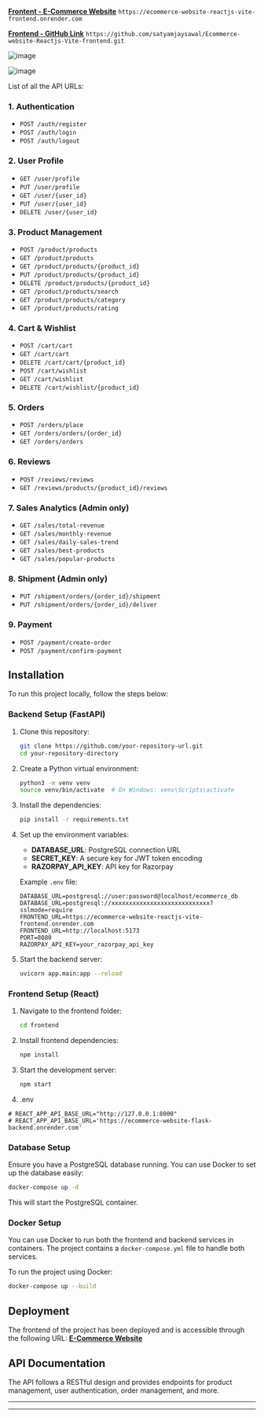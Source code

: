 

  [**Frontent - E-Commerce Website**](https://ecommerce-website-reactjs-vite-frontend.onrender.com)
`https://ecommerce-website-reactjs-vite-frontend.onrender.com`

[**Frontend - GitHub Link**](https://github.com/satyamjaysawal/Ecommerce-website-Reactjs-Vite-frontend.git)
`https://github.com/satyamjaysawal/Ecommerce-website-Reactjs-Vite-frontend.git`


![image](https://github.com/user-attachments/assets/eb668367-0843-465d-8472-05224d53e9a8)


![image](https://github.com/user-attachments/assets/d6fc6ffe-34c3-415f-aec3-75043a45a246)



List of all the API URLs:

### 1. **Authentication**
- `POST /auth/register`
- `POST /auth/login`
- `POST /auth/logout`

### 2. **User Profile**
- `GET /user/profile`
- `PUT /user/profile`
- `GET /user/{user_id}`
- `PUT /user/{user_id}`
- `DELETE /user/{user_id}`

### 3. **Product Management**
- `POST /product/products`
- `GET /product/products`
- `GET /product/products/{product_id}`
- `PUT /product/products/{product_id}`
- `DELETE /product/products/{product_id}`
- `GET /product/products/search`
- `GET /product/products/category`
- `GET /product/products/rating`

### 4. **Cart & Wishlist**
- `POST /cart/cart`
- `GET /cart/cart`
- `DELETE /cart/cart/{product_id}`
- `POST /cart/wishlist`
- `GET /cart/wishlist`
- `DELETE /cart/wishlist/{product_id}`

### 5. **Orders**
- `POST /orders/place`
- `GET /orders/orders/{order_id}`
- `GET /orders/orders`

### 6. **Reviews**
- `POST /reviews/reviews`
- `GET /reviews/products/{product_id}/reviews`

### 7. **Sales Analytics (Admin only)**
- `GET /sales/total-revenue`
- `GET /sales/monthly-revenue`
- `GET /sales/daily-sales-trend`
- `GET /sales/best-products`
- `GET /sales/popular-products`

### 8. **Shipment (Admin only)**
- `PUT /shipment/orders/{order_id}/shipment`
- `PUT /shipment/orders/{order_id}/deliver`

### 9. **Payment**
- `POST /payment/create-order`
- `POST /payment/confirm-payment`



## Installation

To run this project locally, follow the steps below:

### Backend Setup (FastAPI)
1. Clone this repository:
   ```bash
   git clone https://github.com/your-repository-url.git
   cd your-repository-directory
   ```

2. Create a Python virtual environment:
   ```bash
   python3 -m venv venv
   source venv/bin/activate  # On Windows: venv\Scripts\activate
   ```

3. Install the dependencies:
   ```bash
   pip install -r requirements.txt
   ```

4. Set up the environment variables:
   - **DATABASE_URL**: PostgreSQL connection URL
   - **SECRET_KEY**: A secure key for JWT token encoding
   - **RAZORPAY_API_KEY**: API key for Razorpay

   Example `.env` file:
   ```
   DATABASE_URL=postgresql://user:password@localhost/ecommerce_db
   DATABASE_URL=postgresql://xxxxxxxxxxxxxxxxxxxxxxxxxxxx?sslmode=require
   FRONTEND_URL=https://ecommerce-website-reactjs-vite-frontend.onrender.com
   FRONTEND_URL=http://localhost:5173
   PORT=8080
   RAZORPAY_API_KEY=your_razorpay_api_key
   ```

5. Start the backend server:
   ```bash
   uvicorn app.main:app --reload
   ```

### Frontend Setup (React)
1. Navigate to the frontend folder:
   ```bash
   cd frontend
   ```

2. Install frontend dependencies:
   ```bash
   npm install
   ```

3. Start the development server:
   ```bash
   npm start
   ```
 4. .env
  ```
  # REACT_APP_API_BASE_URL="http://127.0.0.1:8000"
  # REACT_APP_API_BASE_URL='https://ecommerce-website-flask-backend.onrender.com'
  ```

### Database Setup
Ensure you have a PostgreSQL database running. You can use Docker to set up the database easily:
```bash
docker-compose up -d
```

This will start the PostgreSQL container.

### Docker Setup
You can use Docker to run both the frontend and backend services in containers. The project contains a `docker-compose.yml` file to handle both services.

To run the project using Docker:
```bash
docker-compose up --build
```

## Deployment

The frontend of the project has been deployed and is accessible through the following URL:
[**E-Commerce Website**](https://ecommerce-website-reactjs-vite-frontend.onrender.com)

## API Documentation

The API follows a RESTful design and provides endpoints for product management, user authentication, order management, and more.




















****
****



